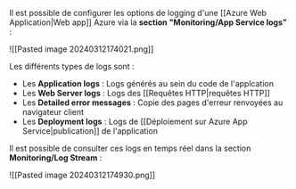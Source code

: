 
Il est possible de configurer les options de logging d'une [[Azure Web Application|Web app]] Azure via la **section "Monitoring/App Service logs"** : 

![[Pasted image 20240312174021.png]]

Les différents types de logs sont :
- Les **Application logs** : Logs générés au sein du code de l'applcation
- Les **Web Server logs** : Logs des [[Requêtes HTTP|requêtes HTTP]]
- Les **Detailed error messages** : Copie des pages d'erreur renvoyées au navigateur client
- Les **Deployment logs** : Logs de [[Déploiement sur Azure App Service|publication]] de l'application

Il est possible de consulter ces logs en temps réel dans la section **Monitoring/Log Stream** : 

![[Pasted image 20240312174930.png]]
